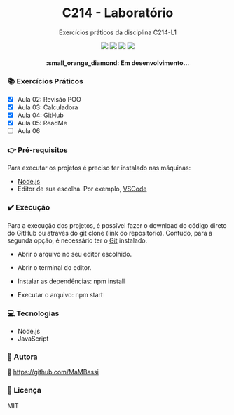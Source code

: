 <h1 align="center"> C214 - Laboratório </h1>
<p align="center"> Exercícios práticos da disciplina C214-L1</p>

<p align="center">
<img src="https://img.shields.io/static/v1?label=License&message=MIT&color=00bfff&style=plastic"/>

<img src="https://img.shields.io/static/v1?label=LP&message=JavaScript&color=daa520&style=plastic"/>

<img src="https://img.shields.io/static/v1?label=GD&message=NodeJS&color=9acd32&style=plastic"/>

<img src="https://img.shields.io/static/v1?label=IDE&message=vscode&color=5f9ea0&style=plastic"/>
</p>

<h4 align="center"> :small_orange_diamond: Em desenvolvimento... </h4>

### :books: Exercícios Práticos

- [x] Aula 02: Revisão POO
- [x] Aula 03: Calculadora
- [x] Aula 04: GitHub
- [x] Aula 05: ReadMe
- [ ] Aula 06

### :point_right: Pré-requisitos

Para executar os projetos é preciso ter instalado nas máquinas:
- [Node.js](https://nodejs.org/en/download/)
- Editor de sua escolha. Por exemplo, [VSCode](https://code.visualstudio.com/download)

### :heavy_check_mark: Execução

Para a execução dos projetos, é possível fazer o download do código direto do GitHub ou através do git clone (link do repositorio). Contudo, para a segunda opção, é necessário ter o [Git](https://git-scm.com) instalado.

- Abrir o arquivo no seu editor escolhido.

- Abrir o terminal do editor.

- Instalar as dependências: npm install

- Executar o arquivo: npm start

### :computer: Tecnologias

- Node.js
- JavaScript

### :woman: Autora
:link: https://github.com/MaMBassi

### :small_blue_diamond: Licença
MIT
